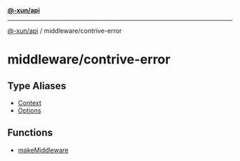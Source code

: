 [**@-xun/api**](../../README.md)

***

[@-xun/api](../../README.md) / middleware/contrive-error

# middleware/contrive-error

## Type Aliases

- [Context](type-aliases/Context.md)
- [Options](type-aliases/Options.md)

## Functions

- [makeMiddleware](functions/makeMiddleware.md)
